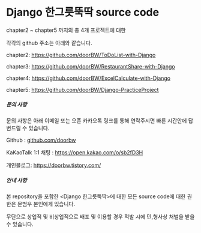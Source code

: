 # Django 한그릇뚝딱 source code

chapter2 ~ chapter5 까지의 총 4개 프로젝트에 대한

각각의 github 주소는 아래와 같습니다.

chapter2: <https://github.com/doorBW/ToDoList-with-Django>

chapter3: <https://github.com/doorBW/RestaurantShare-with-Django>

chapter4: <https://github.com/doorBW/ExcelCalculate-with-Django>

chapter5: <https://github.com/doorBW/Django-PracticeProject>



##### 문의 사항

문의 사항은 아래 이메일 또는 오픈 카카오톡 링크를 통해 연락주시면 빠른 시간안에 답변드릴 수 있습니다.

Github : [github.com/doorbw](http://github.com/doorbw)

KaKaoTalk 1:1 채팅 : <https://open.kakao.com/o/sb2fD3H>

개인블로그: <https://doorbw.tistory.com/>



##### 안내 사항

본 repository을 포함한 <Django 한그릇뚝딱>에 대한 모든 source code에 대한 권한은 문범우 본인에게 있습니다.

무단으로 상업적 및 비상업적으로 배포 및 이용할 경우 적발 시에 민,형사상 처벌을 받을 수 있습니다.